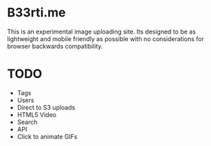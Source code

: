 # B33rti.me

This is an experimental image uploading site. Its designed to be as lightweight and mobile friendly as possible with no considerations for browser backwards compatibility. 

# TODO
- Tags
- Users
- Direct to S3 uploads
- HTML5 Video
- Search
- API
- Click to animate GIFs
